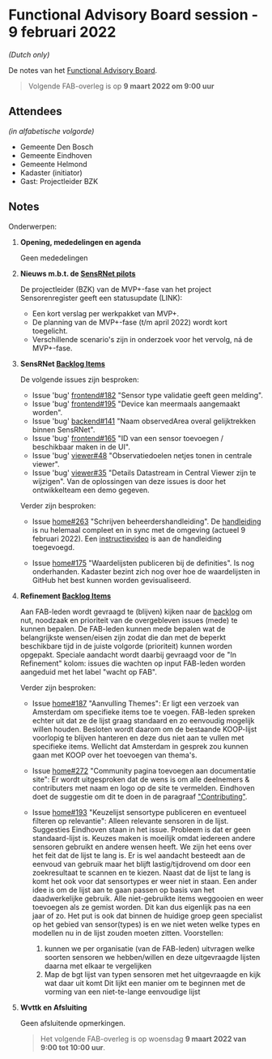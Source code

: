 # Functional Advisory Board session - 9 februari 2022

_(Dutch only)_

De notes van het [Functional Advisory Board](../FAB.md).

> Volgende FAB-overleg is op **9 maart 2022 om 9:00 uur**

## Attendees

_(in alfabetische volgorde)_

- Gemeente Den Bosch
- Gemeente Eindhoven
- Gemeente Helmond
- Kadaster (initiator)
- Gast: Projectleider BZK

## Notes

Onderwerpen:

1. **Opening, mededelingen en agenda**
   
     Geen mededelingen
         
2. **Nieuws m.b.t. de [SensRNet pilots](https://kadaster-labs.github.io/sensrnet-home/Pilots/)**

     De projectleider (BZK) van de MVP+-fase van het project Sensorenregister geeft een statusupdate (LINK):
     - Een kort verslag per werkpakket van MVP+.
     - De planning van de MVP+-fase (t/m april 2022) wordt kort toegelicht.
     - Verschillende scenario's zijn in onderzoek voor het vervolg, ná de MVP+-fase.

3. **SensRNet [Backlog Items](https://github.com/orgs/kadaster-labs/projects/1)**
     
     De volgende issues zijn besproken:
     - Issue 'bug' [frontend#182](https://github.com/kadaster-labs/sensrnet-registry-frontend/issues/182) "Sensor type validatie geeft geen melding".
     - Issue 'bug' [frontend#195](https://github.com/kadaster-labs/sensrnet-registry-frontend/issues/195) "Device kan meermaals aangemaakt worden".
     - Issue 'bug' [backend#141](https://github.com/kadaster-labs/sensrnet-registry-backend/issues/141) "Naam observedArea overal gelijktrekken binnen SensRNet".
     - Issue 'bug' [frontend#165](https://github.com/kadaster-labs/sensrnet-registry-frontend/issues/165) "ID van een sensor toevoegen / beschikbaar maken in de UI".
     - Issue 'bug' [viewer#48](https://github.com/kadaster-labs/sensrnet-central-viewer/issues/48) "Observatiedoelen netjes tonen in centrale viewer".
     - Issue 'bug' [viewer#35](https://github.com/kadaster-labs/sensrnet-central-viewer/issues/35) "Details Datastream in Central Viewer zijn te wijzigen".
     Van de oplossingen van deze issues is door het ontwikkelteam een demo gegeven.
     
     Verder zijn besproken:
     
     - Issue [home#263](https://github.com/kadaster-labs/sensrnet-home/issues/263) "Schrijven beheerdershandleiding".
       De [handleiding](https://kadaster-labs.github.io/sensrnet-home/UserManualNL/) is nu helemaal compleet en in sync met de omgeving (actueel 9 februari 2022). Een [instructievideo](https://youtu.be/CvgTUXexfT4) is aan de handleiding toegevoegd.
     
     - Issue [home#175](https://github.com/kadaster-labs/sensrnet-home/issues/175) "Waardelijsten publiceren bij de definities".
       Is nog onderhanden. Kadaster bezint zich nog over hoe de waardelijsten in GitHub het best kunnen worden gevisualiseerd.
     
4. **Refinement [Backlog Items](https://github.com/orgs/kadaster-labs/projects/1)**
     
     Aan FAB-leden wordt gevraagd te (blijven) kijken naar de [backlog]((https://github.com/orgs/kadaster-labs/projects/1)) om nut, noodzaak en prioriteit van de overgebleven issues (mede) te kunnen bepalen. De FAB-leden kunnen mede bepalen wat de belangrijkste wensen/eisen zijn zodat die dan met de beperkt beschikbare tijd in de juiste volgorde (prioriteit) kunnen worden opgepakt. Speciale aandacht wordt daarbij gevraagd voor de "In Refinement" kolom: issues die wachten op input FAB-leden worden aangeduid met het label "wacht op FAB".
     
     Verder zijn besproken:
     
     - Issue [home#187](https://github.com/kadaster-labs/sensrnet-home/issues/187) "Aanvulling Themes":
       Er ligt een verzoek van Amsterdam om specifieke items toe te voegen. FAB-leden spreken echter uit dat ze de lijst graag standaard en zo eenvoudig mogelijk willen houden. Besloten wordt daarom om de bestaande KOOP-lijst voorlopig te blijven hanteren en deze dus niet aan te vullen met specifieke items. Wellicht dat Amsterdam in gesprek zou kunnen gaan met KOOP over het toevoegen van thema's.

     - Issue [home#272](https://github.com/kadaster-labs/sensrnet-home/issues/272) "Community pagina toevoegen aan documentatie site":
       Er wordt uitgesproken dat de wens is om alle deelnemers & contributers met naam en logo op de site te vermelden. Eindhoven doet de suggestie om dit te doen in de paragraaf ["Contributing"](https://kadaster-labs.github.io/sensrnet-home/#contributing).
     
     - Issue [home#193](https://github.com/kadaster-labs/sensrnet-home/issues/193) "Keuzelijst sensortype publiceren en eventueel filteren op relevantie":
       Alleen relevante sensoren in de lijst. Suggesties Eindhoven staan in het issue.
       Probleem is dat er geen standaard-lijst is. Keuzes maken is moeilijk omdat iedereen andere sensoren gebruikt en andere wensen heeft. We zijn het eens over het feit dat de lijst te lang is. Er is wel aandacht besteedt aan de eenvoud van gebruik maar het blijft lastig/tijdrovend om door een zoekresultaat te scannen en te kiezen. Naast dat de lijst te lang is komt het ook voor dat sensortypes er weer niet in staan.
       Een ander idee is om de lijst aan te gaan passen op basis van het daadwerkelijke gebruik. Alle niet-gebruikte items weggooien en weer toevoegen als ze gemist worden. Dit kan dus eigenlijk pas na een jaar of zo. Het put is ook dat binnen de huidige groep geen specialist op het gebied van sensor(types) is en we niet weten welke types en modellen nu in de lijst zouden moeten zitten. Voorstellen:
       1. kunnen we per organisatie (van de FAB-leden) uitvragen welke soorten sensoren we hebben/willen en deze uitgevraagde lijsten daarna met elkaar te vergelijken
       2. Map de bgt lijst van typen sensoren met het uitgevraagde en kijk wat daar uit komt
       Dit lijkt een manier om te beginnen met de vorming van een niet-te-lange eenvoudige lijst

5. **Wvttk en Afsluiting**

     Geen afsluitende opmerkingen.
     
     > Het volgende FAB-overleg is op woensdag **9 maart 2022 van 9:00 tot 10:00 uur**.
